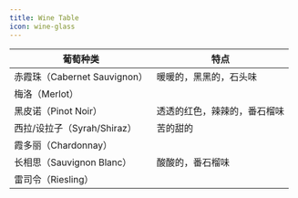 ```yaml
---
title: Wine Table
icon: wine-glass
---
```


| 葡萄种类      | 特点                         |
|---------------|------------------------------|
| 赤霞珠（Cabernet Sauvignon） | 暖暖的，黑黑的，石头味 |
| 梅洛（Merlot）              |  |
| 黑皮诺（Pinot Noir）         | 透透的红色，辣辣的，番石榴味         |
| 西拉/设拉子（Syrah/Shiraz）  |  苦的甜的          |
| 霞多丽（Chardonnay）         |  |
| 长相思（Sauvignon Blanc）    | 酸酸的，番石榴味 |
| 雷司令（Riesling）           |  |